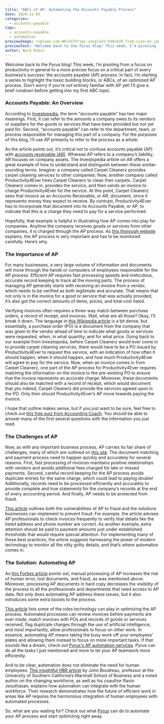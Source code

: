 ```yaml
---
title: "ABCs of AP: Automating the Accounts Payable Process"
date: 2020-11-03
categories:
  - accounts-payable
tags:
  - accounts-payable
  - automation
previewImage: rupixen-com-W6lnG75rspc-unsplash-630x420-from-site-en.jpg
previewText: "Welcome back to the Pyrus blog! This week, I’m pivoting from a focus on productivity in general to a more precise focus on a critical part of every business’s success: the accounts payable (AP) process. In fact, I’m starting a series to highlight the basic building blocks, or ABCs, of an optimized AP process. Don’t worry if you’re not entirely familiar with AP yet! I’ll give a brief rundown before getting into my first ABC topic."
author: Nora Rubin
---
```

Welcome back to the Pyrus blog! This week, I’m pivoting from a focus on productivity in general to a more precise focus on a critical part of every business’s success: the accounts payable (AP) process. In fact, I’m starting a series to highlight the basic building blocks, or ABCs, of an optimized AP process. Don’t worry if you’re not entirely familiar with AP yet! I’ll give a brief rundown before getting into my first ABC topic.

### **Accounts Payable: An Overview**

According to [Investopedia](https://www.investopedia.com/terms/a/accountspayable.asp), the term “accounts payable” has two major meanings. First, it can refer to the amounts a company owes to its vendors or suppliers for the goods or services that have been provided but not yet paid for. Second, “accounts payable” can refer to the department, team, or process responsible for managing this part of a company. For the purposes of this blog, I’ll use AP primarily to refer to the process as a whole.

As the article points out, it’s critical not to confuse accounts payable (AP) with [accounts receivable (AR)](https://www.investopedia.com/terms/a/accountsreceivable.asp). Whereas AP refers to a company’s liability, AR focuses on company assets. The Investopedia article on AR offers a great example of how to understand and distinguish between these similar-sounding terms. Imagine: a company called Carpet Cleanerz provides carpet cleaning services to other companies. Now, another company called Productivity4Ever hires Carpet Cleanerz to clean their carpets. Carpet Cleanerz comes in, provides the service, and then sends an invoice to charge Productivity4Ever for the service. At this point, Carpet Cleanerz sees that invoice as an Accounts Receivable, or AR, document, since it represents money they expect to receive. By contrast, Productivity4Ever has to incorporate that document into its Accounts Payable, or AP, to indicate that this is a charge they need to pay for a service performed.

Hopefully, that example is helpful in illustrating how AP comes into play for companies. Anytime the company receives goods or services from other companies, it is charged through the AP process. As [this thorough website](https://www.accountingcoach.com/accounts-payable/explanation) explains, the AP process is very important and has to be monitored carefully. Here’s why.

### **The Importance of AP**

For many businesses, a very large volume of information and documents will move through the hands or computers of employees responsible for the AP process. Efficient AP requires fast processing speeds and meticulous, accurate record keeping to track all the moving parts. The process of managing AP generally starts with receiving an invoice from a vendor, which needs to be verified as both legitimate and accurate. That means that not only is in the invoice for a good or service that was actually provided, it’s also got the correct amounts of items, prices, and total cost listed.

Verifying invoices often requires a three-way match between purchase orders, a record of receipt, and invoices. Wait, what are all those? Okay, I’ll break it down. The language in [this Wikipedia article](https://en.wikipedia.org/wiki/Purchase_order) is a bit dense, but essentially, a purchase order (PO) is a document from the company that was given to the vendor ahead of time to indicate what goods or services were requested, when, in what quantity, and for what price. Going back to our example from Investopedia, before Carpet Cleanerz would ever come in to provide carpet cleaning services, there would have to be a PO issued by Productivity4Ever to request this service, with an indication of how often it should happen, when it should happen, and how much Productivity4Ever will agree to pay for the service. Now, when an invoice comes in from Carpet Cleanerz, one part of the AP process for Productivity4Ever requires matching the information on the invoice to the pre-existing PO to ensure that the invoice represents an accurate charge. Moreover, these documents should also be matched with a record of receipt, which would document that yes indeed, Carpet Cleanerz did provide the services agreed upon in the PO. Only then should Productivity4Ever’s AP move towards paying the invoice.

I hope that outline makes sense, but if you just want to be sure, feel free to check out [this free quiz from Accounting Coach](https://www.accountingcoach.com/accounts-payable/quiz). You should be able to answer many of the first several questions with the information you just read.

### **The Challenges of AP**

Now, as with any important business process, AP carries its fair share of challenges, many of which are outlined on [this site](https://www.accountingcoach.com/accounts-payable/explanation). The document matching and payment process need to happen quickly and accurately for several reasons. First, fast processing of invoices maintains positive relationships with vendors and avoids additional fees charged for late or missed payments. Second, careful record keeping for the AP process avoids duplicate entries for the same charge, which could lead to paying double! Additionally, records need to be processed efficiently and accurately to provide complete and true statements for the company’s records at the end of every accounting period. And finally, AP needs to be protected from fraud.

[This article](https://www.allbusiness.com/detecting-and-preventing-accounts-payable-fraud-12375493-1.html) outlines both the vulnerabilities of AP to fraud and the solutions businesses can implement to prevent fraud. For example, the article advises AP professionals to check invoices frequently to verify that details like the listed address and phone number are correct. As another example, extra attention should be paid to payment amounts just under established thresholds that would require special attention. For implementing many of these best practices, the article suggests harnessing the power of modern technology to monitor all the nitty gritty details, and that’s where automation comes in.

### **The Solution: Automating AP**

As [this Forbes article](https://www.forbes.com/sites/forbestechcouncil/2020/04/22/bringing-greater-visibility-and-control-to-accounts-payable-and-the-entire-organization/#38c68ffb619e) points out, manual processing of AP increases the risk of human error, lost documents, and fraud, as was mentioned above. Moreover, processing AP documents in hard copy decreases the visibility of the process to all the professionals and departments that need access to AP data. Not only does automating AP address these issues, but it also introduces some extra boosts to the process.

[This article](https://www.forbes.com/sites/forbesfinancecouncil/2019/05/07/five-ways-to-optimize-your-accounts-payable-and-finance-teams/#1195f9a16309) lists some of the roles technology can play in optimizing the AP process. Automated processes can review invoices before payments are ever made, match invoices with POs and records of goods or services received, flag duplicate charges through the use of artificial intelligence, and most importantly, allow professionals to focus on other work. In essence, automating AP means taking the busy work off your employees’ plates and allowing them instead to focus on more important tasks. If that sounds like a dream, check out [Pyrus's AP automation services](https://pyrus.com/en/accounts-payable). Pyrus can do all the tasks I just mentioned and more to let your AP teamwork more efficiently.

And to be clear, automation does not eliminate the need for human employees. [This insightful HBR article](https://hbr.org/2017/04/thinking-through-how-automation-will-affect-your-workforce) by John Boudreau, professor at the University of Southern California’s Marshall School of Business and a noted author on the changing workforce, as well as his coauthor Ravin Jesuthasan, explains how automation can integrate with the human workforce. Their research demonstrates how the future of efficient work in areas like AP requires the harmonious integration of human employees with automated processes.

So, what are you waiting for? Check out what [Pyrus](https://pyrus.com/en/accounts-payable) can do to automate your AP process and start optimizing right away.